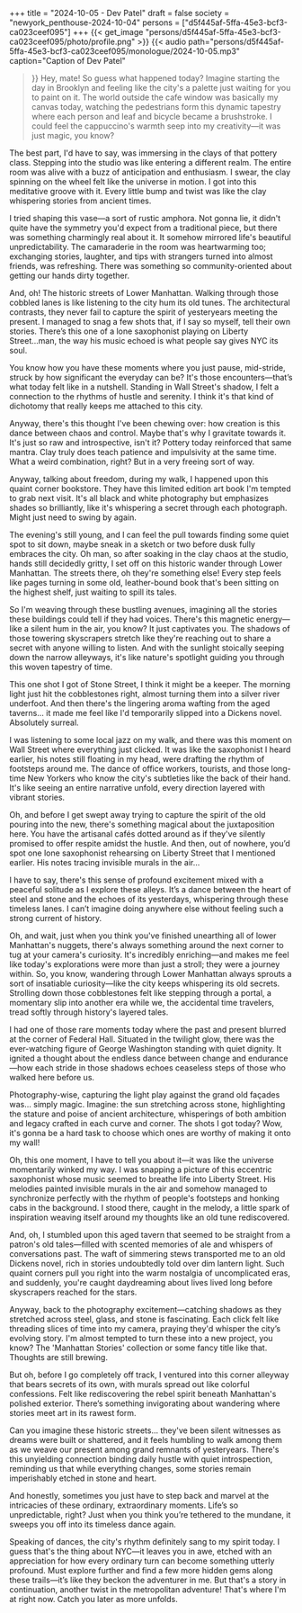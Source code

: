 +++
title = "2024-10-05 - Dev Patel"
draft = false
society = "newyork_penthouse-2024-10-04"
persons = ["d5f445af-5ffa-45e3-bcf3-ca023ceef095"]
+++
{{< get_image "persons/d5f445af-5ffa-45e3-bcf3-ca023ceef095/photo/profile.png" >}}
{{< audio
    path="persons/d5f445af-5ffa-45e3-bcf3-ca023ceef095/monologue/2024-10-05.mp3" 
    caption="Caption of Dev Patel"
>}}
Hey, mate! So guess what happened today?
Imagine starting the day in Brooklyn and feeling like the city's a palette just waiting for you to paint on it. The world outside the cafe window was basically my canvas today, watching the pedestrians form this dynamic tapestry where each person and leaf and bicycle became a brushstroke. I could feel the cappuccino's warmth seep into my creativity—it was just magic, you know?

The best part, I'd have to say, was immersing in the clays of that pottery class. Stepping into the studio was like entering a different realm. The entire room was alive with a buzz of anticipation and enthusiasm. I swear, the clay spinning on the wheel felt like the universe in motion. I got into this meditative groove with it. Every little bump and twist was like the clay whispering stories from ancient times. 

I tried shaping this vase—a sort of rustic amphora. Not gonna lie, it didn't quite have the symmetry you'd expect from a traditional piece, but there was something charmingly real about it. It somehow mirrored life's beautiful unpredictability. The camaraderie in the room was heartwarming too; exchanging stories, laughter, and tips with strangers turned into almost friends, was refreshing. There was something so community-oriented about getting our hands dirty together.

And, oh! The historic streets of Lower Manhattan. Walking through those cobbled lanes is like listening to the city hum its old tunes. The architectural contrasts, they never fail to capture the spirit of yesteryears meeting the present. I managed to snag a few shots that, if I say so myself, tell their own stories. There’s this one of a lone saxophonist playing on Liberty Street...man, the way his music echoed is what people say gives NYC its soul.

You know how you have these moments where you just pause, mid-stride, struck by how significant the everyday can be? It's those encounters—that’s what today felt like in a nutshell. Standing in Wall Street's shadow, I felt a connection to the rhythms of hustle and serenity. I think it's that kind of dichotomy that really keeps me attached to this city.

Anyway, there's this thought I've been chewing over: how creation is this dance between chaos and control. Maybe that's why I gravitate towards it. It's just so raw and introspective, isn't it? Pottery today reinforced that same mantra. Clay truly does teach patience and impulsivity at the same time. What a weird combination, right? But in a very freeing sort of way.

Anyway, talking about freedom, during my walk, I happened upon this quaint corner bookstore. They have this limited edition art book I'm tempted to grab next visit. It's all black and white photography but emphasizes shades so brilliantly, like it's whispering a secret through each photograph. Might just need to swing by again.

The evening's still young, and I can feel the pull towards finding some quiet spot to sit down, maybe sneak in a sketch or two before dusk fully embraces the city.
Oh man, so after soaking in the clay chaos at the studio, hands still decidedly gritty, I set off on this historic wander through Lower Manhattan. The streets there, oh they're something else! Every step feels like pages turning in some old, leather-bound book that's been sitting on the highest shelf, just waiting to spill its tales.

So I'm weaving through these bustling avenues, imagining all the stories these buildings could tell if they had voices. There's this magnetic energy—like a silent hum in the air, you know? It just captivates you. The shadows of those towering skyscrapers stretch like they're reaching out to share a secret with anyone willing to listen. And with the sunlight stoically seeping down the narrow alleyways, it's like nature's spotlight guiding you through this woven tapestry of time.

This one shot I got of Stone Street, I think it might be a keeper. The morning light just hit the cobblestones right, almost turning them into a silver river underfoot. And then there's the lingering aroma wafting from the aged taverns... it made me feel like I'd temporarily slipped into a Dickens novel. Absolutely surreal.

I was listening to some local jazz on my walk, and there was this moment on Wall Street where everything just clicked. It was like the saxophonist I heard earlier, his notes still floating in my head, were drafting the rhythm of footsteps around me. The dance of office workers, tourists, and those long-time New Yorkers who know the city's subtleties like the back of their hand. It's like seeing an entire narrative unfold, every direction layered with vibrant stories.

Oh, and before I get swept away trying to capture the spirit of the old pouring into the new, there's something magical about the juxtaposition here. You have the artisanal cafés dotted around as if they've silently promised to offer respite amidst the hustle. And then, out of nowhere, you’d spot one lone saxophonist rehearsing on Liberty Street that I mentioned earlier. His notes tracing invisible murals in the air...

I have to say, there's this sense of profound excitement mixed with a peaceful solitude as I explore these alleys. It’s a dance between the heart of steel and stone and the echoes of its yesterdays, whispering through these timeless lanes. I can’t imagine doing anywhere else without feeling such a strong current of history.

Oh, and wait, just when you think you've finished unearthing all of lower Manhattan's nuggets, there's always something around the next corner to tug at your camera's curiosity. It's incredibly enriching—and makes me feel like today's explorations were more than just a stroll; they were a journey within.
So, you know, wandering through Lower Manhattan always sprouts a sort of insatiable curiosity—like the city keeps whispering its old secrets. Strolling down those cobblestones felt like stepping through a portal, a momentary slip into another era while we, the accidental time travelers, tread softly through history's layered tales. 

I had one of those rare moments today where the past and present blurred at the corner of Federal Hall. Situated in the twilight glow, there was the ever-watching figure of George Washington standing with quiet dignity. It ignited a thought about the endless dance between change and endurance—how each stride in those shadows echoes ceaseless steps of those who walked here before us.

Photography-wise, capturing the light play against the grand old façades was… simply magic. Imagine: the sun stretching across stone, highlighting the stature and poise of ancient architecture, whisperings of both ambition and legacy crafted in each curve and corner. The shots I got today? Wow, it's gonna be a hard task to choose which ones are worthy of making it onto my wall!

Oh, this one moment, I have to tell you about it—it was like the universe momentarily winked my way. I was snapping a picture of this eccentric saxophonist whose music seemed to breathe life into Liberty Street. His melodies painted invisible murals in the air and somehow managed to synchronize perfectly with the rhythm of people's footsteps and honking cabs in the background. I stood there, caught in the melody, a little spark of inspiration weaving itself around my thoughts like an old tune rediscovered.

And, oh, I stumbled upon this aged tavern that seemed to be straight from a patron's old tales—filled with scented memories of ale and whispers of conversations past. The waft of simmering stews transported me to an old Dickens novel, rich in stories undoubtedly told over dim lantern light. Such quaint corners pull you right into the warm nostalgia of uncomplicated eras, and suddenly, you're caught daydreaming about lives lived long before skyscrapers reached for the stars.

Anyway, back to the photography excitement—catching shadows as they stretched across steel, glass, and stone is fascinating. Each click felt like threading slices of time into my camera, praying they'd whisper the city’s evolving story. I'm almost tempted to turn these into a new project, you know? The 'Manhattan Stories' collection or some fancy title like that. Thoughts are still brewing.

But oh, before I go completely off track, I ventured into this corner alleyway that bears secrets of its own, with murals spread out like colorful confessions. Felt like rediscovering the rebel spirit beneath Manhattan's polished exterior. There’s something invigorating about wandering where stories meet art in its rawest form.

Can you imagine these historic streets... they've been silent witnesses as dreams were built or shattered, and it feels humbling to walk among them as we weave our present among grand remnants of yesteryears. There's this unyielding connection binding daily hustle with quiet introspection, reminding us that while everything changes, some stories remain imperishably etched in stone and heart.

And honestly, sometimes you just have to step back and marvel at the intricacies of these ordinary, extraordinary moments. Life’s so unpredictable, right? Just when you think you’re tethered to the mundane, it sweeps you off into its timeless dance again.  

Speaking of dances, the city's rhythm definitely sang to my spirit today. I guess that's the thing about NYC—it leaves you in awe, etched with an appreciation for how every ordinary turn can become something utterly profound. Must explore further and find a few more hidden gems along these trails—it’s like they beckon the adventurer in me. But that's a story in continuation, another twist in the metropolitan adventure!
That's where I'm at right now. Catch you later as more unfolds.
